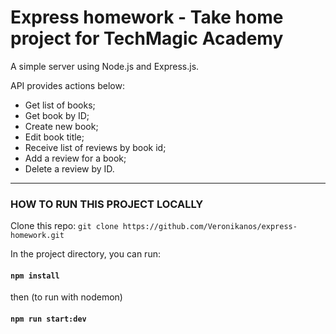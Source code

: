 # Express homework - Take home project for TechMagic Academy

A simple server using Node.js and Express.js.

API provides actions below:

- Get list of books;
- Get book by ID;
- Create new book;
- Edit book title;
- Receive list of reviews by book id;
- Add a review for a book;
- Delete a review by ID.

---

### HOW TO RUN THIS PROJECT LOCALLY

Clone this repo:
`git clone https://github.com/Veronikanos/express-homework.git`

In the project directory, you can run:

#### `npm install`

then (to run with nodemon)

#### `npm run start:dev`